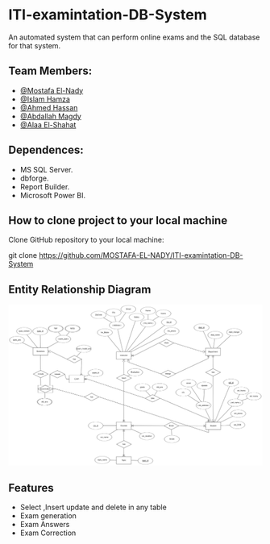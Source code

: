 # ITI-examintation-DB-System

 An automated system that can perform online exams and the SQL database for that system.
 
 ## Team Members:
- [@Mostafa El-Nady](https://github.com/MOSTAFA-EL-NADY)
- [@Islam Hamza](https://github.com/IHamza74)
- [@Ahmed Hassan](https://github.com/hassan9810)
- [@Abdallah Magdy](https://github.com/Zaazou)
- [@Alaa El-Shahat](https://github.com/AlaaElshahat)

## Dependences:

- MS SQL Server.
- dbforge.
- Report Builder.
- Microsoft Power BI.

## How to clone project to your local machine

Clone GitHub repository to your local machine:

git clone https://github.com/MOSTAFA-EL-NADY/ITI-examintation-DB-System

## Entity Relationship Diagram
![ERD](https://github.com/MOSTAFA-EL-NADY/ITI-examintation-DB-System/blob/main/ERD/ERD.png)

## Features
- Select ,Insert update and delete in any table
- Exam generation
- Exam Answers 
- Exam Correction

